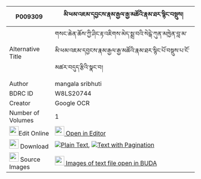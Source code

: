 |P009309|མི་ཕམ་འཇམ་དབྱངས་རྣམ་རྒྱལ་རྒྱ་མཚོའི་རྣམ་ཐར་སྙིང་བསྡུས། 
| --- | --- 
|Alternative Title |གསང་ཆེན་ཆོས་ཀྱི་ཤིང་རྟ་འཇིགས་མེད་སྨྲ་བའི་སེངྒེ་ཀུན་མཁྱེན་བླ་མ་མི་ཕམ་འཇམ་དབྱངས་རྣམ་རྒྱལ་རྒྱ་མཚོའི་རྣམ་ཐར་སྙིང་པོ་བསྡུས་པ་ངོ་མཚར་བདུད་རྩིའི་སྣང་བ།
|Author| mangala sribhuti
|BDRC ID | W8LS20744
|Creator | Google OCR
|Number of Volumes| 1
|<img width="25" src="https://img.icons8.com/color/25/000000/edit-property.png">Edit Online| [<img width="25" src="https://avatars.githubusercontent.com/u/45091458?s=200&v=4"> Open in Editor](http://editor.openpecha.org/P009309)
|<img width="25" src="https://img.icons8.com/fluent/48/000000/download-2.png"/>  Download | [![](https://img.icons8.com/color/20/000000/txt.png)Plain Text](https://github.com/Openpecha/P009309/releases/download/v1/mi_pam_jamyang_namgyal_gyatso__plain_P009309.zip), [![](https://img.icons8.com/color/20/000000/txt.png)Text with Pagination](https://github.com/Openpecha/P009309/releases/download/v1/mi_pam_jamyang_namgyal_gyatso__pages_P009309.zip)
|<img width="25" src="https://img.icons8.com/plasticine/100/000000/pictures-folder.png"/>  Source Images | [<img width="25" src="https://library.bdrc.io/icons/BUDA-small.svg"> Images of text file open in BUDA](https://library.bdrc.io/show/bdr:W8LS20744)